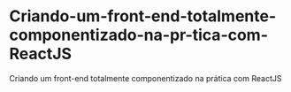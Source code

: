 # Criando-um-front-end-totalmente-componentizado-na-pr-tica-com-ReactJS
Criando um front-end totalmente componentizado na prática com ReactJS
